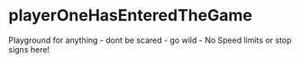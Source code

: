 # playerOneHasEnteredTheGame
Playground for anything - dont be scared - go wild - No Speed limits or stop signs here!
